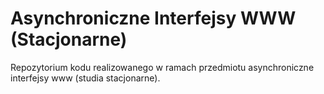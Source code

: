 # Asynchroniczne Interfejsy WWW (Stacjonarne)
Repozytorium kodu realizowanego w ramach przedmiotu asynchroniczne interfejsy www (studia stacjonarne).
